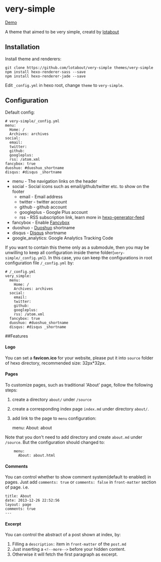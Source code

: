 # very-simple

[Demo](http://lotabout.github.io/very-simple/)

A theme that aimed to be very simple, creatd by [lotabout](https://github.com/lotabout)

## Installation

Install theme and renderers:

```
git clone https://github.com/lotabout/very-simple themes/very-simple
npm install hexo-renderer-sass --save
npm install hexo-renderer-jade --save
```

Edit `_config.yml` in hexo root, change `theme` to `very-simple`.

## Configuration
Default config:

```
# very-simple/_config.yml
menu:
  Home: /
  Archives: archives
social:
  email:
  twitter:
  github:
  googleplus:
  rss: /atom.xml
fancybox: true
duoshuo: #duoshuo_shortname
disqus: #disqus _shortname
```

- menu - The navigation links on the header
- social - Social icons such as email/github/twitter etc. to show on the footer
  - email - Email address
  - twitter - twitter account
  - github - github account
  - googleplus - Google Plus account
  - rss - RSS subscription link, learn more in [hexo-generator-feed](https://github.com/hexojs/hexo-generator-feed)
- fancybox - Enable [Fancybox](http://fancyapps.com/fancybox/)
- duoshuo - [Duoshuo](http://duoshuo.com) shortname
- disqus - [Disqus](https://disqus.com) shortname
- google_analytics: Google Analytics Tracking Code

If you want to contain this theme only as a submodule, then you may be
unwilling to keep all configuration inside theme
folder(`very-simple/_config.yml`). In this case, you can keep the
configurations in root configuration file `/_config.yml` by:

```
# /_config.yml
very_simple:
  menu:
    Home: /
    Archives: archives
  social:
    email:
    twitter:
    github:
    googleplus:
    rss: /atom.xml
  fancybox: true
  duoshuo: #duoshuo_shortname
  disqus: #disqus _shortname
```

##Features

#### Logo
You can set a **favicon.ico** for your website, please put it into  `source` folder of hexo directory, recommended size: 32px*32px.

#### Pages

To customize pages, such as traditional 'About' page, follow the following
steps:

1. create a directory `about/` under `/source`
2. create a corresponding index page `index.md` under directory `about/`.
3. add link to the page to `menu` configuration:

    menu:
      About: about

Note that you don't need to add directory and create `about.md` under
`/source`. But the configuration should changed to:

```
    menu:
      About: about.html
```

#### Comments

You can control whether to show comment system(default to enabled) in pages.
Just add `comments: true` or `comments: false` in `front-matter` section of
page. i.e.

```
title: About
date: 2013-12-26 22:52:56
layout: page
comments: true
---
```

#### Excerpt
You can control the abstract of a post shown at index, by:

1. Filling a `description:` item in `front-matter` of the `post.md`
2. Just inserting a `<!--more-->` before your hidden content.
3. Otherwise it will fetch the first paragraph as excerpt.
